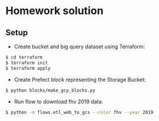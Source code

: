 # Homework solution

## Setup

- Create bucket and big query dataset using Terraform:
```bash
$ cd terraform
$ terraform init
$ terraform apply
```

- Create Prefect block representing the Storage Bucket:
```bash
$ python blocks/make_gcp_blocks.py
```

- Run flow to download fhv 2019 data:
```bash
$ python -m flows.etl_web_to_gcs --color fhv --year 2019
```

